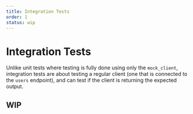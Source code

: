 ```yaml
---
title: Integration Tests
order: 1
status: wip
---
```


# Integration Tests

Unlike unit tests where testing is fully done using only the `mock_client`, integration tests are about testing a regular client (one that is connected to the `users` endpoint), and can test if the client is returning the expected output.&#x20;



## WIP
